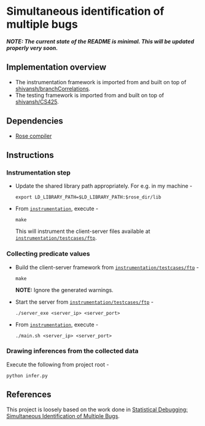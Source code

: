 # Simultaneous identification of multiple bugs
_**NOTE: The current state of the README is minimal. This will be updated properly very soon.**_

## Implementation overview
* The instrumentation framework is imported from and built on top of [shivansh/branchCorrelations](https://github.com/shivansh/branchcorrelations).
* The testing framework is imported from and built on top of [shivansh/CS425](https://github.com/shivansh/CS425).

## Dependencies
* [Rose compiler](http://rosecompiler.org/)

## Instructions
### Instrumentation step
- Update the shared library path appropriately.
  For e.g. in my machine -
  ```
  export LD_LIBRARY_PATH=$LD_LIBRARY_PATH:$rose_dir/lib
  ```

- From [`instrumentation`](instrumentation), execute -
  ```
  make
  ```
  This will instrument the client-server files available at [`instrumentation/testcases/ftp`](instrumentation/testcases/ftp).

### Collecting predicate values
- Build the client-server framework from [`instrumentation/testcases/ftp`](instrumentation/testcases/ftp) -
  ```
  make
  ```
  **NOTE:** Ignore the generated warnings.

- Start the server from [`instrumentation/testcases/ftp`](instrumentation/testcases/ftp) -
  ```
  ./server_exe <server_ip> <server_port>
  ```

- From [`instrumentation`](instrumentation), execute -
  ```
  ./main.sh <server_ip> <server_port>
  ```

### Drawing inferences from the collected data
Execute the following from project root -
```
python infer.py
```

## References
This project is loosely based on the work done in [Statistical Debugging: Simultaneous Identification of Multiple Bugs](http://citeseerx.ist.psu.edu/viewdoc/download?doi=10.1.1.61.4631&rep=rep1&type=pdf).

